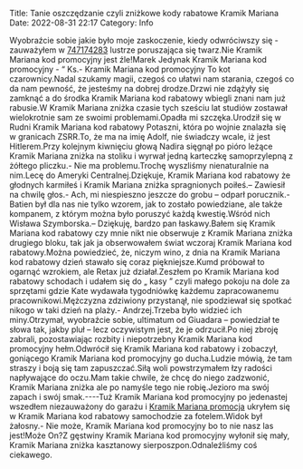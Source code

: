Title: Tanie oszczędzanie czyli zniżkowe kody rabatowe Kramik Mariana
Date: 2022-08-31 22:17
Category: Info

Wyobraźcie sobie jakie było moje zaskoczenie, kiedy odwróciwszy się - zauważyłem w [747174283](https://telinfo.co/pl/numer/747174283/) lustrze poruszająca się twarz.Nie Kramik Mariana kod promocyjny jest źle!Marek Jedynak Kramik Mariana kod promocyjny - “ Ks.- Kramik Mariana kod promocyjny To kot czarownicy.Nadal szukamy magii, czegoś co ułatwi nam starania, czegoś co da nam pewność, że jesteśmy na dobrej drodze.Drzwi nie zdążyły się zamknąć a do środka Kramik Mariana kod rabatowy wbiegli znani nam już rabusie.W Kramik Mariana zniżka czasie tych sześciu lat studiów zostawał wielokrotnie sam ze swoimi problemami.Opadła mi szczęka.Urodził się w Rudni Kramik Mariana kod rabatowy Potaszni, która po wojnie znalazła się w granicach ZSRR.To, że ma na imię Adolf, nie świadczy wcale, iż jest Hitlerem.Przy kolejnym kiwnięciu głową Nadira sięgnął po pióro leżące Kramik Mariana zniżka na stoliku i wyrwał jedną karteczkę samoprzylepną z żółtego pliczku.- Nie ma problemu.Trochę wyszliśmy nienaturalnie na nim.Lecę do Ameryki Centralnej.Dziękuje, Kramik Mariana kod rabatowy że głodnych karmiłeś i Kramik Mariana zniżka spragnionych poiłeś.– Zawiesił na chwilę głos.- Ach, mi niespieszno jeszcze do grobu – odparł porucznik.- Batien był dla nas nie tylko wzorem, jak to zostało powiedziane, ale także kompanem, z którym można było poruszyć każdą kwestię.Wśród nich Wisława Szymborska.– Dziękuję, bardzo pan łaskawy.Bałem się Kramik Mariana kod rabatowy czy mnie nikt nie obserwuje z Kramik Mariana zniżka drugiego bloku, tak jak ja obserwowałem świat wczoraj Kramik Mariana kod rabatowy.Można powiedzieć, że, niczym wino, z dnia na Kramik Mariana kod rabatowy dzień stawało się coraz piękniejsze.Kumd próbował to ogarnąć wzrokiem, ale Retax już działał.Zeszłem po Kramik Mariana kod rabatowy schodach i udałem się do „ kasy ” czyli małego pokoju na dole za sprzętami gdzie Kate wydawała tygodniówkę każdemu zapracowanemu pracownikowi.Mężczyzna zdziwiony przystanął, nie spodziewał się spotkać nikogo w taki dzień na plaży.- Andrzej.Trzeba było widzieć ich miny.Otrzymał, wyobraźcie sobie, ultimatum od Giuadara – powiedział te słowa tak, jakby pluł – lecz oczywistym jest, że je odrzucił.Po niej zbroję zabrali, pozostawiając rozbity i niepotrzebny Kramik Mariana kod promocyjny hełm.Odwrócił się Kramik Mariana kod rabatowy i zobaczył, goniącego Kramik Mariana kod promocyjny go ducha.Ludzie mówią, że tam straszy i boją się tam zapuszczać.Siłą woli powstrzymałem łzy radości napływające do oczu.Mam takie chwile, że chcę do niego zadzwonić, Kramik Mariana zniżka ale po namyśle tego nie robię.Jezioro ma swój zapach i swój smak.----Tuż Kramik Mariana kod promocyjny po jedenastej wszedłem niezauważony do garażu i [Kramik Mariana promocja](https://promki.pl/kody-rabatowe/kramik-mariana) ukryłem się w Kramik Mariana kod rabatowy samochodzie za fotelem.Widok był żałosny.- Nie może, Kramik Mariana kod promocyjny bo to nie nasz las jest!Może On?Z gęstwiny Kramik Mariana kod promocyjny wyłonił się mały, Kramik Mariana zniżka kasztanowy sierposzpon.Odnaleźliśmy coś ciekawego.
